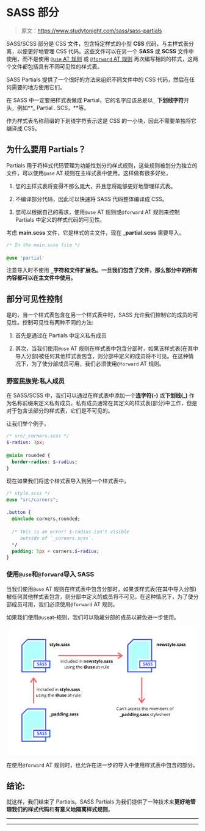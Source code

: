 # SASS 部分

> 原文：<https://www.studytonight.com/sass/sass-partials>

SASS/SCSS 部分是 CSS 文件，包含特定样式的小型 **CSS** 代码，与主样式表分离，以便更好地管理 CSS 代码。这些文件可以在另一个 **SASS** 或 **SCSS** 文件中使用，而不是使用 [`@use` AT 规则](https://www.studytonight.com/sass/sass-use-atrule) 或 [`@forward` AT 规则](https://www.studytonight.com/sass/sass-forward-atrule) 再次编写相同的样式，这两个文件都包括具有不同可见性的样式表。

SASS Partials 提供了一个很好的方法来组织不同文件中的 CSS 代码，然后在任何需要的地方使用它们。

在 SASS 中一定要把样式表做成 Partial，它的名字应该总是以`_` **下划线字符**开头，例如**_ Partial . SCS，**等。

作为样式表名称前缀的下划线字符表示这是 CSS 的一小块，因此不需要单独将它编译成 CSS。

## 为什么要用 Partials？

Partials 用于将样式代码管理为功能性划分的样式规则，这些规则被划分为独立的文件，可以使用`@use` AT 规则在主样式表中使用。这样做有很多好处，

1.  您的主样式表将变得不那么庞大，并且您将能够更好地管理样式表。

2.  不编译部分代码，因此可以快速将 SASS 代码整体编译成 CSS。

3.  您可以根据自己的需求，使用`@use` AT 规则或`@forward` AT 规则来控制 Partials 中定义的样式代码的可见性。

考虑 **main.scss** 文件，它是样式的主文件，现在 **_partial.scss** 需要导入。

```sass
/* In the main.scss file */

@use 'partial'
```

注意导入时不使用 **`_`字符和文件扩展名。一旦我们包含了文件，那么部分中的所有内容都可以在主文件中使用。**

## 部分可见性控制

是的，当一个样式表包含在另一个样式表中时，SASS 允许我们控制它的成员的可见性。控制可见性有两种不同的方法:

1.  首先是通过在 Partials 中定义私有成员

2.  其次，当我们使用`@use` AT 规则在样式表中包含分部时，如果该样式表(在其中导入分部)被任何其他样式表包含，则分部中定义的成员将不可见。在这种情况下，为了使分部成员可用，我们必须使用`@forward` AT 规则。

### 野蛮民族党:私人成员

在 SASS/SCSS 中，我们可以通过在样式表中添加一个**连字符(-)** 或**下划线(_)** 作为名称前缀来定义私有成员。私有成员通常在其定义的样式表(部分)中工作，但是对于包含该部分的样式表，它们是不可见的。

让我们举个例子，

```sass
/* src/_corners.scss */
$-radius: 3px;

@mixin rounded {
  border-radius: $-radius;
}
```

现在如果我们将这个样式表导入到另一个样式表中，

```sass
/* style.scss */
@use "src/corners";

.button {
  @include corners.rounded;

  /* This is an error! $-radius isn't visible 
     outside of `_corners.scss`.
  */
  padding: 5px + corners.$-radius;
}
```

### 使用`@use`和`@forward`导入 SASS

当我们使用`@use` AT 规则在样式表中包含分部时，如果该样式表(在其中导入分部)被任何其他样式表包含，则分部中定义的成员将不可见。在这种情况下，为了使分部成员可用，我们必须使用`@forward` AT 规则。

如果我们使用`@use`at-规则，我们可以隐藏分部的成员以避免进一步使用。

![Using @forward to include a Partial SCSS stylesheet](img/fc41ab665ad5433319742100465849e0.png)

在使用`@forward` AT 规则时，也允许在进一步的导入中使用样式表中包含的部分。

## 结论:

就这样，我们结束了 Partials。SASS Partials 为我们提供了一种技术来**更好地管理我们的样式代码**和**有意义地隔离样式规则**。

* * *

* * *